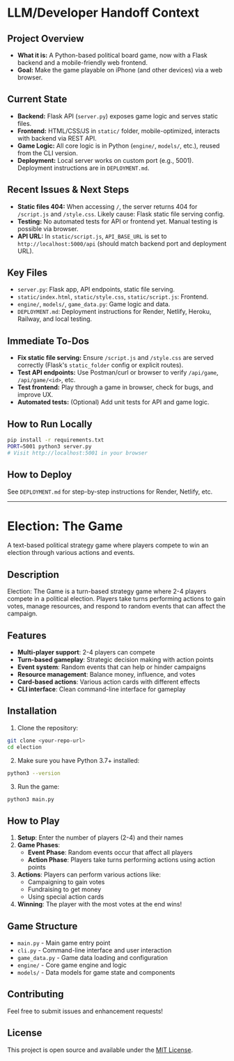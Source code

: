 # LLM/Developer Handoff Context

## Project Overview
- **What it is:** A Python-based political board game, now with a Flask backend and a mobile-friendly web frontend.
- **Goal:** Make the game playable on iPhone (and other devices) via a web browser.

## Current State
- **Backend:** Flask API (`server.py`) exposes game logic and serves static files.
- **Frontend:** HTML/CSS/JS in `static/` folder, mobile-optimized, interacts with backend via REST API.
- **Game Logic:** All core logic is in Python (`engine/`, `models/`, etc.), reused from the CLI version.
- **Deployment:** Local server works on custom port (e.g., 5001). Deployment instructions are in `DEPLOYMENT.md`.

## Recent Issues & Next Steps
- **Static files 404:** When accessing `/`, the server returns 404 for `/script.js` and `/style.css`. Likely cause: Flask static file serving config.
- **Testing:** No automated tests for API or frontend yet. Manual testing is possible via browser.
- **API URL:** In `static/script.js`, `API_BASE_URL` is set to `http://localhost:5000/api` (should match backend port and deployment URL).

## Key Files
- `server.py`: Flask app, API endpoints, static file serving.
- `static/index.html`, `static/style.css`, `static/script.js`: Frontend.
- `engine/`, `models/`, `game_data.py`: Game logic and data.
- `DEPLOYMENT.md`: Deployment instructions for Render, Netlify, Heroku, Railway, and local testing.

## Immediate To-Dos
- **Fix static file serving:** Ensure `/script.js` and `/style.css` are served correctly (Flask's `static_folder` config or explicit routes).
- **Test API endpoints:** Use Postman/curl or browser to verify `/api/game`, `/api/game/<id>`, etc.
- **Test frontend:** Play through a game in browser, check for bugs, and improve UX.
- **Automated tests:** (Optional) Add unit tests for API and game logic.

## How to Run Locally
```bash
pip install -r requirements.txt
PORT=5001 python3 server.py
# Visit http://localhost:5001 in your browser
```

## How to Deploy
See `DEPLOYMENT.md` for step-by-step instructions for Render, Netlify, etc.

---

# Election: The Game

A text-based political strategy game where players compete to win an election through various actions and events.

## Description

Election: The Game is a turn-based strategy game where 2-4 players compete in a political election. Players take turns performing actions to gain votes, manage resources, and respond to random events that can affect the campaign.

## Features

- **Multi-player support**: 2-4 players can compete
- **Turn-based gameplay**: Strategic decision making with action points
- **Event system**: Random events that can help or hinder campaigns
- **Resource management**: Balance money, influence, and votes
- **Card-based actions**: Various action cards with different effects
- **CLI interface**: Clean command-line interface for gameplay

## Installation

1. Clone the repository:
```bash
git clone <your-repo-url>
cd election
```

2. Make sure you have Python 3.7+ installed:
```bash
python3 --version
```

3. Run the game:
```bash
python3 main.py
```

## How to Play

1. **Setup**: Enter the number of players (2-4) and their names
2. **Game Phases**: 
   - **Event Phase**: Random events occur that affect all players
   - **Action Phase**: Players take turns performing actions using action points
3. **Actions**: Players can perform various actions like:
   - Campaigning to gain votes
   - Fundraising to get money
   - Using special action cards
4. **Winning**: The player with the most votes at the end wins!

## Game Structure

- `main.py` - Main game entry point
- `cli.py` - Command-line interface and user interaction
- `game_data.py` - Game data loading and configuration
- `engine/` - Core game engine and logic
- `models/` - Data models for game state and components

## Contributing

Feel free to submit issues and enhancement requests!

## License

This project is open source and available under the [MIT License](LICENSE). 